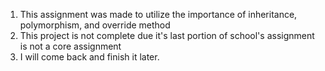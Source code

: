 1. This assignment was made to utilize the importance of inheritance, polymorphism, and override method
2. This project is not complete due it's last portion of school's assignment is not a core assignment
3. I will come back and finish it later.